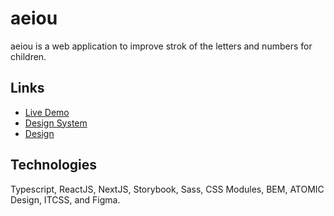 # aeiou

aeiou is a web application to improve strok of the letters and numbers for children.

## Links

- [Live Demo](https://aeiou-web.vercel.app/)
- [Design System](https://aeiou-design-system.vercel.app/)
- [Design](https://www.figma.com/file/cCEAmmhBS9D8CKzabIlnah/aeiou?node-id=3%3A89&t=CptpePeDBmZ5fD5u-1)

## Technologies

Typescript, ReactJS, NextJS, Storybook, Sass, CSS Modules, BEM, ATOMIC Design, ITCSS, and Figma.
